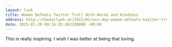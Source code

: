 ```yaml
---
layout: link
title: Woman Defeats Twitter Troll With Words and Kindness
address: http://thedailywh.at/2015/01/win-day-woman-defeats-twitter-troll-words-kindness-mlk-day/
date: 2015-01-20 09:16:35.682298000 -08:00
---
```


This is really inspiring. I wish I was better at being that loving.

